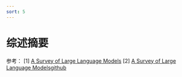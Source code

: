 ```yaml
---
sort: 5
---
```


# 综述摘要



参考：
[1] [A Survey of Large Language Models](https://arxiv.org/abs/2303.18223)
[2] [A Survey of Large Language Modelsgithub](https://github.com/RUCAIBox/LLMSurvey/tree/main)